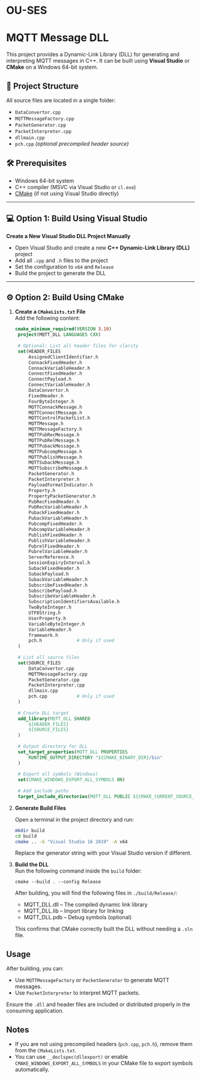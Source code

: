 # OU-SES

# MQTT Message DLL

This project provides a Dynamic-Link Library (DLL) for generating and interpreting MQTT messages in C++. It can be built using **Visual Studio** or **CMake** on a Windows 64-bit system.

## 📁 Project Structure

All source files are located in a single folder:

- `DataConvertor.cpp`
- `MQTTMessageFactory.cpp`
- `PacketGenerator.cpp`
- `PacketInterpreter.cpp`
- `dllmain.cpp`
- `pch.cpp` *(optional precompiled header source)*

## 🛠️ Prerequisites

- Windows 64-bit system
- C++ compiler (MSVC via Visual Studio or `cl.exe`)
- [CMake](https://cmake.org/download/) (if not using Visual Studio directly)

---

## 💻 Option 1: Build Using Visual Studio

**Create a New Visual Studio DLL Project Manually**
   - Open Visual Studio and create a new **C++ Dynamic-Link Library (DLL)** project
   - Add all `.cpp` and `.h` files to the project
   - Set the configuration to `x64` and `Release`
   - Build the project to generate the DLL

---

## ⚙️ Option 2: Build Using CMake

1. **Create a `CMakeLists.txt` File**  
   Add the following content:

   ```cmake
   cmake_minimum_required(VERSION 3.10)
    project(MQTT_DLL LANGUAGES CXX)
    
    # Optional: List all header files for clarity
    set(HEADER_FILES
        AssignedClientIdentifier.h
        ConnackFixedHeader.h
        ConnackVariableHeader.h
        ConnectFixedHeader.h
        ConnectPayload.h
        ConnectVariableHeader.h
        DataConvertor.h
        FixedHeader.h
        FourByteInteger.h
        MQTTConnackMessage.h
        MQTTConnectMessage.h
        MQTTControlPacketList.h
        MQTTMessage.h
        MQTTMessageFactory.h
        MQTTPubRecMessage.h
        MQTTPubRelMessage.h
        MQTTPubackMessage.h
        MQTTPubcompMessage.h
        MQTTPublishMessage.h
        MQTTSubackMessage.h
        MQTTSubscribeMessage.h
        PacketGenerator.h
        PacketInterpreter.h
        PayloadFormatIndicator.h
        Property.h
        PropertyPacketGenerator.h
        PubRecFixedHeader.h
        PubRecVariableHeader.h
        PubackFixedHeader.h
        PubackVariableHeader.h
        PubcompFixedHeader.h
        PubcompVariableHeader.h
        PublishFixedHeader.h
        PublishVariableHeader.h
        PubrelFixedHeader.h
        PubrelVariableHeader.h
        ServerReference.h
        SessionExpiryInterval.h
        SubackFixedHeader.h
        SubackPayload.h
        SubackVariableHeader.h
        SubscribeFixedHeader.h
        SubscribePayload.h
        SubscribeVariableHeader.h
        SubscriptionIdentifiersAvailable.h
        TwoByteInteger.h
        UTF8String.h
        UserProperty.h
        VariableByteInteger.h
        VariableHeader.h
        framework.h
        pch.h             # Only if used
    )
    
    # List all source files
    set(SOURCE_FILES
        DataConvertor.cpp
        MQTTMessageFactory.cpp
        PacketGenerator.cpp
        PacketInterpreter.cpp
        dllmain.cpp
        pch.cpp           # Only if used
    )
    
    # Create DLL target
    add_library(MQTT_DLL SHARED
        ${HEADER_FILES}
        ${SOURCE_FILES}
    )
    
    # Output directory for DLL
    set_target_properties(MQTT_DLL PROPERTIES
        RUNTIME_OUTPUT_DIRECTORY "${CMAKE_BINARY_DIR}/bin"
    )
    
    # Export all symbols (Windows)
    set(CMAKE_WINDOWS_EXPORT_ALL_SYMBOLS ON)
    
    # Add include paths
    target_include_directories(MQTT_DLL PUBLIC ${CMAKE_CURRENT_SOURCE_DIR})
2. **Generate Build Files**

   Open a terminal in the project directory and run:
   
      ```sh
      mkdir build
      cd build
      cmake .. -G "Visual Studio 16 2019" -A x64
      ```
   Replace the generator string with your Visual Studio version if different.
3. **Build the DLL**  
   Run the following command inside the `build` folder:

       cmake --build . --config Release

   After building, you will find the following files in `./build/Release/`:

   - MQTT_DLL.dll – The compiled dynamic link library  
   - MQTT_DLL.lib – Import library for linking  
   - MQTT_DLL.pdb – Debug symbols (optional)

   This confirms that CMake correctly built the DLL without needing a `.sln` file.

## Usage

After building, you can:

- Use `MQTTMessageFactory` or `PacketGenerator` to generate MQTT messages.
- Use `PacketInterpreter` to interpret MQTT packets.

Ensure the `.dll` and header files are included or distributed properly in the consuming application.

## Notes

- If you are not using precompiled headers (`pch.cpp`, `pch.h`), remove them from the `CMakeLists.txt`.
- You can use `__declspec(dllexport)` or enable `CMAKE_WINDOWS_EXPORT_ALL_SYMBOLS` in your CMake file to export symbols automatically.
